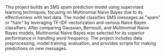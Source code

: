 This project builds an SMS spam prediction model using supervised learning techniques, focusing on Multinomial Naive Bayes due to its effectiveness with text data. The model classifies SMS messages as "spam" or "ham" by leveraging TF-IDF vectorization and various Naive Bayes classifiers. After comparing Gaussian, Bernoulli, and Multinomial Naive Bayes models, Multinomial Naive Bayes was selected for its superior performance in handling word frequency. The project includes data preprocessing, model training, evaluation, and provides scripts for making predictions on new messages.

